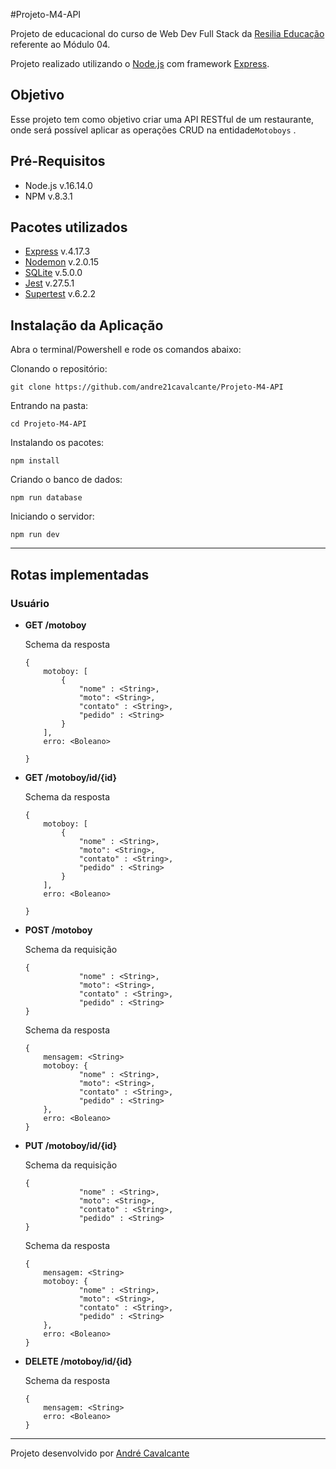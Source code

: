 #Projeto-M4-API


Projeto de educacional do curso de Web Dev Full Stack da [Resilia Educação](https://www.resilia.com.br/) referente ao Módulo 04.

Projeto realizado utilizando o [Node.js](https://nodejs.org/en/) com framework [Express](https://expressjs.com/).

## Objetivo
Esse projeto tem como objetivo criar uma API RESTful de um restaurante, onde será possível aplicar as operações CRUD na entidade`Motoboys` .

## Pré-Requisitos

* Node.js  v.16.14.0
* NPM v.8.3.1

## Pacotes utilizados
* [Express](https://www.npmjs.com/package/express) v.4.17.3
* [Nodemon](https://www.npmjs.com/package/nodemon) v.2.0.15
* [SQLite](https://www.npmjs.com/package/sqlite3)  v.5.0.0
* [Jest](https://jestjs.io/docs/getting-started)   v.27.5.1
* [Supertest](https://www.npmjs.com/package/supertest) v.6.2.2

## Instalação da Aplicação

Abra o terminal/Powershell e rode os comandos abaixo:

Clonando o repositório:
```
git clone https://github.com/andre21cavalcante/Projeto-M4-API
```
Entrando na pasta:
```
cd Projeto-M4-API

```

Instalando os pacotes:
```
npm install
```

Criando o banco de dados:
```
npm run database
```

Iniciando o servidor:
```
npm run dev
```

---

## Rotas implementadas

### Usuário

 * **GET /motoboy**
 
    Schema da resposta
    ```
    {
        motoboy: [
            {
                "nome" : <String>,
                "moto": <String>,
                "contato" : <String>,
                "pedido" : <String>
            }
        ],
        erro: <Boleano>

    }
    ```

 * **GET /motoboy/id/{id}**
 
    Schema da resposta
    ```
    {
        motoboy: [
            {
                "nome" : <String>,
                "moto": <String>,
                "contato" : <String>,
                "pedido" : <String>
            }
        ],
        erro: <Boleano>

    }
    ```

 * **POST /motoboy**

     Schema da requisição
    ```
    {
                "nome" : <String>,
                "moto": <String>,
                "contato" : <String>,
                "pedido" : <String>
    }
    ```

    Schema da resposta
    ```
    {   
        mensagem: <String>
        motoboy: {
                "nome" : <String>,
                "moto": <String>,
                "contato" : <String>,
                "pedido" : <String>
        },
        erro: <Boleano>
    }
    ```

 * **PUT /motoboy/id/{id}**

     Schema da requisição
    ```
    {   
                "nome" : <String>,
                "moto": <String>,
                "contato" : <String>,
                "pedido" : <String>
    }
    ```

    Schema da resposta
    ```
    {   
        mensagem: <String>
        motoboy: {
                "nome" : <String>,
                "moto": <String>,
                "contato" : <String>,
                "pedido" : <String>
        },
        erro: <Boleano>
    }
    ```

 * **DELETE /motoboy/id/{id}**

    Schema da resposta
    ```
    {   
        mensagem: <String>
        erro: <Boleano>
    }
    ```



---

Projeto desenvolvido por [André Cavalcante](https://github.com/andre21cavalcante)
